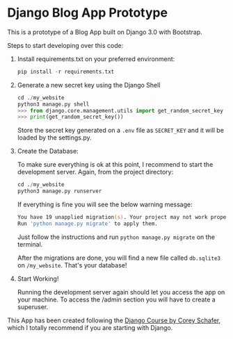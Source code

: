 # Django Blog App Prototype

This is a prototype of a Blog App built on Django 3.0 with Bootstrap.

Steps to start developing over this code:

1. Install requirements.txt on your preferred environment:

    ```python
    pip install -r requirements.txt
    ```

2. Generate a new secret key using the Django Shell

    ```python
    cd ./my_website
    python3 manage.py shell
    >>> from django.core.management.utils import get_random_secret_key
    >>> print(get_random_secret_key())
    ```

    Store the secret key generated on a `.env` file as `SECRET_KEY` and it will be loaded by the settings.py.

3. Create the Database:

    To make sure everything is ok at this point, I recommend to start the development server. Again, from the project directory:

    ```python
    cd ./my_website
    python3 manage.py runserver
    ```

    If everything is fine you will see the below warning message:

    ```zsh
    You have 19 unapplied migration(s). Your project may not work properly until you apply the migrations for app(s): admin, auth, blog, contenttypes, sessions, users.
    Run 'python manage.py migrate' to apply them.
    ```

    Just follow the instructions and run `python manage.py migrate` on the terminal.

    After the migrations are done, you will find a new file called `db.sqlite3` on `/my_website`. That's your database!

4. Start Working!

    Running the development server again should let you access the app on your machine. To access the /admin section you will have to create a superuser.

This App has been created following the [Django Course by Corey Schafer](https://www.youtube.com/watch?v=UmljXZIypDc&list=PL-osiE80TeTtoQCKZ03TU5fNfx2UY6U4p), which I totally recommend if you are starting with Django.
